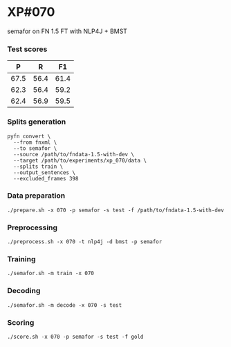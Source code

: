 # XP\#070

semafor on FN 1.5 FT with NLP4J + BMST

### Test scores
| P | R | F1 |
| --- | --- | --- |
| 67.5 | 56.4 | 61.4 |
| 62.3 | 56.4 | 59.2 |
| 62.4 | 56.9 | 59.5 |

### Splits generation
```
pyfn convert \
  --from fnxml \
  --to semafor \
  --source /path/to/fndata-1.5-with-dev \
  --target /path/to/experiments/xp_070/data \
  --splits train \
  --output_sentences \
  --excluded_frames 398
```

### Data preparation
```
./prepare.sh -x 070 -p semafor -s test -f /path/to/fndata-1.5-with-dev
```

### Preprocessing
```
./preprocess.sh -x 070 -t nlp4j -d bmst -p semafor
```

### Training
```
./semafor.sh -m train -x 070
```

### Decoding
```
./semafor.sh -m decode -x 070 -s test
```

### Scoring
```
./score.sh -x 070 -p semafor -s test -f gold
```
